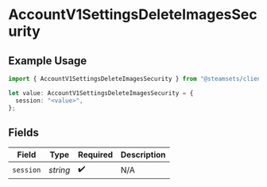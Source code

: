 # AccountV1SettingsDeleteImagesSecurity

## Example Usage

```typescript
import { AccountV1SettingsDeleteImagesSecurity } from "@steamsets/client-ts/models/operations";

let value: AccountV1SettingsDeleteImagesSecurity = {
  session: "<value>",
};
```

## Fields

| Field              | Type               | Required           | Description        |
| ------------------ | ------------------ | ------------------ | ------------------ |
| `session`          | *string*           | :heavy_check_mark: | N/A                |